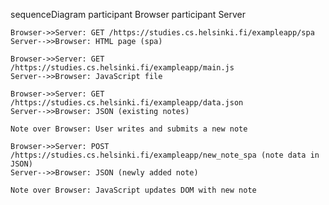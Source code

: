 sequenceDiagram
    participant Browser
    participant Server

    Browser->>Server: GET /https://studies.cs.helsinki.fi/exampleapp/spa
    Server-->>Browser: HTML page (spa)

    Browser->>Server: GET /https://studies.cs.helsinki.fi/exampleapp/main.js
    Server-->>Browser: JavaScript file

    Browser->>Server: GET /https://studies.cs.helsinki.fi/exampleapp/data.json
    Server-->>Browser: JSON (existing notes)

    Note over Browser: User writes and submits a new note

    Browser->>Server: POST /https://studies.cs.helsinki.fi/exampleapp/new_note_spa (note data in JSON)
    Server-->>Browser: JSON (newly added note)

    Note over Browser: JavaScript updates DOM with new note
